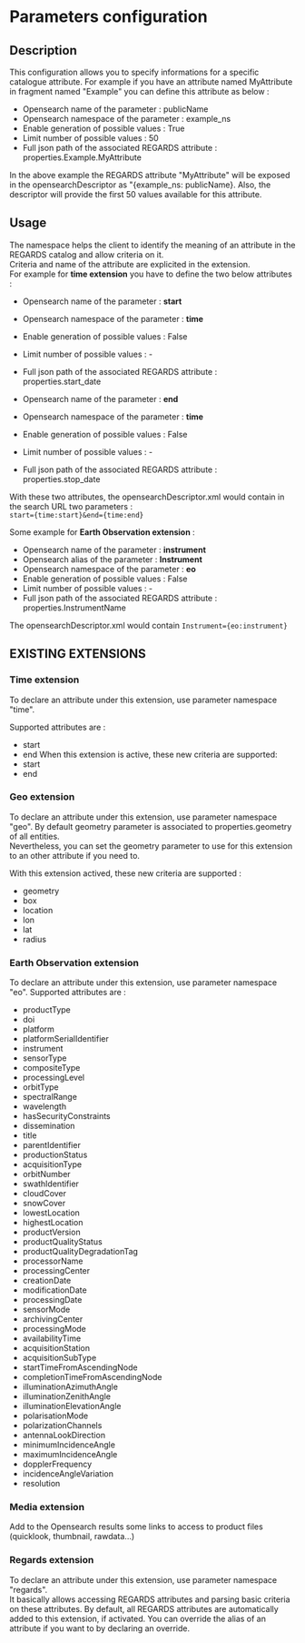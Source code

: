 # Parameters configuration

## Description

This configuration allows you to specify informations for a specific catalogue attribute. For example if you have an
attribute named MyAttribute in fragment named "Example" you can define this attribute as below :

- Opensearch name of the parameter : publicName
- Opensearch namespace of the parameter : example_ns
- Enable generation of possible values : True
- Limit number of possible values : 50
- Full json path of the associated REGARDS attribute : properties.Example.MyAttribute

In the above example the REGARDS attribute "MyAttribute" will be exposed in the opensearchDescriptor as "{example_ns:
publicName}. Also, the descriptor will provide the first 50 values available for this attribute.

## Usage

The namespace helps the client to identify the meaning of an attribute in the REGARDS catalog and allow criteria on it.  
Criteria and name of the attribute are explicited in the extension.  
For example for **time extension** you have to define the two below attributes :

- Opensearch name of the parameter : **start**
- Opensearch namespace of the parameter : **time**
- Enable generation of possible values : False
- Limit number of possible values : -
- Full json path of the associated REGARDS attribute : properties.start_date

- Opensearch name of the parameter : **end**
- Opensearch namespace of the parameter : **time**
- Enable generation of possible values : False
- Limit number of possible values : -
- Full json path of the associated REGARDS attribute : properties.stop_date

With these two attributes, the opensearchDescriptor.xml would contain in the search URL two parameters :  
`start={time:start}&end={time:end}`

Some example for **Earth Observation extension** :

- Opensearch name of the parameter : **instrument**
- Opensearch alias of the parameter : **Instrument**
- Opensearch namespace of the parameter : **eo**
- Enable generation of possible values : False
- Limit number of possible values : -
- Full json path of the associated REGARDS attribute : properties.InstrumentName

The opensearchDescriptor.xml would contain `Instrument={eo:instrument}`

## EXISTING EXTENSIONS ##

### Time extension ###

To declare an attribute under this extension, use parameter namespace "time".

Supported attributes are :
- start
- end
When this extension is active, these new criteria are supported:
- start
- end

### Geo extension ###

To declare an attribute under this extension, use parameter namespace "geo". 
By default geometry parameter is associated to properties.geometry of all entities.  
Nevertheless, you can set the geometry parameter to use for this extension to an other attribute if you need to.

With this extension actived, these new criteria are supported :
 - geometry
 - box
 - location
 - lon
 - lat
 - radius

### Earth Observation extension ###

To declare an attribute under this extension, use parameter namespace "eo".
Supported attributes are :
- productType
- doi
- platform
- platformSerialIdentifier
- instrument
- sensorType
- compositeType
- processingLevel
- orbitType
- spectralRange
- wavelength
- hasSecurityConstraints
- dissemination
- title
- parentIdentifier
- productionStatus
- acquisitionType
- orbitNumber
- swathIdentifier
- cloudCover
- snowCover
- lowestLocation
- highestLocation
- productVersion
- productQualityStatus
- productQualityDegradationTag
- processorName
- processingCenter
- creationDate
- modificationDate
- processingDate
- sensorMode
- archivingCenter
- processingMode
- availabilityTime
- acquisitionStation
- acquisitionSubType
- startTimeFromAscendingNode
- completionTimeFromAscendingNode
- illuminationAzimuthAngle
- illuminationZenithAngle
- illuminationElevationAngle
- polarisationMode
- polarizationChannels
- antennaLookDirection
- minimumIncidenceAngle
- maximumIncidenceAngle
- dopplerFrequency
- incidenceAngleVariation
- resolution

### Media extension ###

Add to the Opensearch results some links to access to product files (quicklook, thumbnail, rawdata...) 

### Regards extension ###

To declare an attribute under this extension, use parameter namespace "regards".  
It basically allows accessing REGARDS attributes and parsing basic criteria on these attributes.
By default, all REGARDS attributes are automatically added to this extension, if activated.
You can override the alias of an attribute if you want to by declaring an override.